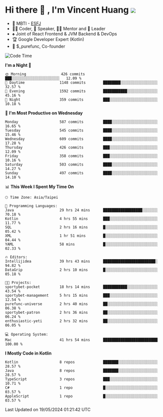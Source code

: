 # Hi there 👋 , I'm Vincent Huang ![](https://komarev.com/ghpvc/?username=Jian-Min-Huang)
- 👀 MBTI - [ESFJ](https://www.16personalities.com/esfj-personality)
- 👨‍💻 Coder, 🎤 Speaker, 👨‍🏫 Mentor and 🚀 Leader
- ♠️ Joint of React Frontend & JVM Backend & DevOps
- 🏆 Google Developer Expert (Kotlin)
- 💼 $_purefunc, Co-founder

<!--START_SECTION:waka-->
![Code Time](http://img.shields.io/badge/Code%20Time-3%2C761%20hrs%2041%20mins-blue)

**I'm a Night 🦉** 

```text
🌞 Morning                426 commits         ███░░░░░░░░░░░░░░░░░░░░░░   12.09 % 
🌆 Daytime                1148 commits        ████████░░░░░░░░░░░░░░░░░   32.57 % 
🌃 Evening                1592 commits        ███████████░░░░░░░░░░░░░░   45.16 % 
🌙 Night                  359 commits         ███░░░░░░░░░░░░░░░░░░░░░░   10.18 % 
```
📅 **I'm Most Productive on Wednesday** 

```text
Monday                   587 commits         ████░░░░░░░░░░░░░░░░░░░░░   16.65 % 
Tuesday                  545 commits         ████░░░░░░░░░░░░░░░░░░░░░   15.46 % 
Wednesday                609 commits         ████░░░░░░░░░░░░░░░░░░░░░   17.28 % 
Thursday                 426 commits         ███░░░░░░░░░░░░░░░░░░░░░░   12.09 % 
Friday                   358 commits         ███░░░░░░░░░░░░░░░░░░░░░░   10.16 % 
Saturday                 503 commits         ████░░░░░░░░░░░░░░░░░░░░░   14.27 % 
Sunday                   497 commits         ████░░░░░░░░░░░░░░░░░░░░░   14.10 % 
```


📊 **This Week I Spent My Time On** 

```text
🕑︎ Time Zone: Asia/Taipei

💬 Programming Languages: 
Java                     29 hrs 24 mins      ██████████████████░░░░░░░   70.18 % 
Kotlin                   4 hrs 55 mins       ███░░░░░░░░░░░░░░░░░░░░░░   11.77 % 
SQL                      2 hrs 16 mins       █░░░░░░░░░░░░░░░░░░░░░░░░   05.42 % 
XML                      1 hr 51 mins        █░░░░░░░░░░░░░░░░░░░░░░░░   04.44 % 
YAML                     58 mins             █░░░░░░░░░░░░░░░░░░░░░░░░   02.33 % 

🔥 Editors: 
Intellijidea             39 hrs 43 mins      ████████████████████████░   94.82 % 
DataGrip                 2 hrs 10 mins       █░░░░░░░░░░░░░░░░░░░░░░░░   05.18 % 

🐱‍💻 Projects: 
sportybet-pocket         18 hrs 14 mins      ███████████░░░░░░░░░░░░░░   43.54 % 
sportybet-management     5 hrs 15 mins       ███░░░░░░░░░░░░░░░░░░░░░░   12.54 % 
purefunc-universe        2 hrs 40 mins       ██░░░░░░░░░░░░░░░░░░░░░░░   06.38 % 
sportybet-patron         2 hrs 36 mins       ██░░░░░░░░░░░░░░░░░░░░░░░   06.24 % 
enthusiastic-yeti        2 hrs 32 mins       ██░░░░░░░░░░░░░░░░░░░░░░░   06.05 % 

💻 Operating System: 
Mac                      41 hrs 54 mins      █████████████████████████   100.00 % 
```

**I Mostly Code in Kotlin** 

```text
Kotlin                   8 repos             ███████░░░░░░░░░░░░░░░░░░   28.57 % 
Java                     8 repos             ███████░░░░░░░░░░░░░░░░░░   28.57 % 
TypeScript               3 repos             ███░░░░░░░░░░░░░░░░░░░░░░   10.71 % 
C#                       1 repo              █░░░░░░░░░░░░░░░░░░░░░░░░   03.57 % 
AppleScript              1 repo              █░░░░░░░░░░░░░░░░░░░░░░░░   03.57 % 
```




 Last Updated on 19/05/2024 01:21:42 UTC
<!--END_SECTION:waka-->
